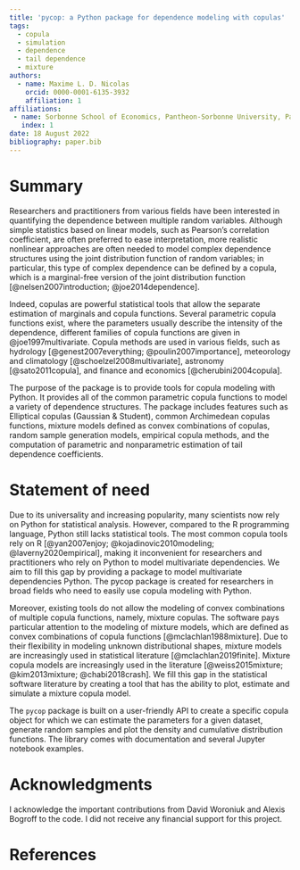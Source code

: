 ```yaml
---
title: 'pycop: a Python package for dependence modeling with copulas'
tags:
  - copula
  - simulation
  - dependence
  - tail dependence
  - mixture
authors:
  - name: Maxime L. D. Nicolas
    orcid: 0000-0001-6135-3932
    affiliation: 1
affiliations:
 - name: Sorbonne School of Economics, Pantheon-Sorbonne University, Paris, France
   index: 1
date: 18 August 2022
bibliography: paper.bib
---
```


# Summary

Researchers and practitioners from various fields have been interested in quantifying the dependence between multiple random variables. Although simple statistics based on linear models, such as Pearson’s correlation coefficient, are often preferred to ease interpretation, more realistic nonlinear approaches are often needed to model complex dependence structures using the joint distribution function of random variables; in particular, this type of complex dependence can be defined by a copula, which is a marginal-free version of the joint distribution function [@nelsen2007introduction; @joe2014dependence].

Indeed, copulas are powerful statistical tools that allow the separate estimation of marginals and copula functions. Several parametric copula functions exist, where the parameters usually describe the intensity of the dependence, different families of copula functions are given in @joe1997multivariate. Copula methods are used in various fields, such as hydrology [@genest2007everything; @poulin2007importance], meteorology and climatology [@schoelzel2008multivariate], astronomy [@sato2011copula], and finance and economics [@cherubini2004copula].

The purpose of the package is to provide tools for copula modeling with Python. It provides all of the common parametric copula functions to model a variety of dependence structures. The package includes features such as Elliptical copulas (Gaussian & Student), common Archimedean copulas functions, mixture models defined as convex combinations of copulas, random sample generation models, empirical copula methods, and the computation of parametric and nonparametric estimation of tail dependence coefficients.

# Statement of need

Due to its universality and increasing popularity, many scientists now rely on Python for statistical analysis. However, compared to the R programming language, Python still lacks statistical tools. The most common copula tools rely on R [@yan2007enjoy; @kojadinovic2010modeling; @laverny2020empirical], making it inconvenient for researchers and practitioners who rely on Python to model multivariate dependencies. We aim to fill this gap by providing a package to model multivariate dependencies Python. The pycop package is created for researchers in broad fields who need to easily use copula modeling with Python.

Moreover, existing tools do not allow the modeling of convex combinations of multiple copula functions, namely, mixture copulas. The software pays particular attention to the modeling of mixture models, which are defined as convex combinations of copula functions [@mclachlan1988mixture]. Due to their flexibility in modeling unknown distributional shapes, mixture models are increasingly used in statistical literature [@mclachlan2019finite]. Mixture copula models are increasingly used in the literature [@weiss2015mixture; @kim2013mixture; @chabi2018crash]. We fill this gap in the statistical software literature by creating a tool that has the ability to plot, estimate and simulate a mixture copula model.

The `pycop` package is built on a user-friendly API to create a specific copula object for which we can estimate the parameters for a given dataset, generate random samples and plot the density and cumulative distribution functions. The library comes with documentation and several Jupyter notebook examples.

# Acknowledgments

I acknowledge the important contributions from David Woroniuk and Alexis Bogroff to the code. I did not receive any financial support for this project.

# References
